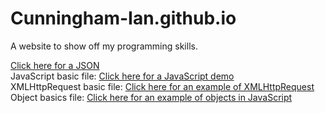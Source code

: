 # Cunningham-Ian.github.io
A website to show off my programming skills.

<a href="cunningham-ian.github.io/JSON_file.json">Click here for a JSON</a> <br>
JavaScript basic file: <a href="cunningham-ian.github.io/JS_basics.html">Click here for a JavaScript demo</a> <br>
XMLHttpRequest basic file: <a href="cunningham-ian.github.io/XMLHttpRequest_Example.html">Click here for an example of XMLHttpRequest</a> <br>
Object basics file: <a href="cunningham-ian.github.io/objectbasics.html">Click here for an example of objects in JavaScript</a> <br>
